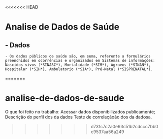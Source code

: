 <<<<<<< HEAD
# Analise de Dados de Saúde

## - Dados
    - Os dados públicos de saúde são, em suma, referente a formulários preenchidos em ocorrências e organizados em Sistemas de informações: Nascidos vivos (*SINASC*), Mortalidade (*SIM*), Agravos (*SINAN*), Hospitalar (*SIH*), Ambulatorio (*SIA*), Pré-Natal (*SISPRENATAL*). 
=======
# analise-de-dados-de-saude
O que foi feito no trabalho:
Acessar dados disponibilizados publicamente;
Descrição do perfil dos da  dados
Teste de correlaçãoão dos da dadosa.
>>>>>>> d731c7c2a0e93c51b2cdccc7bb0c9537aa56a249
